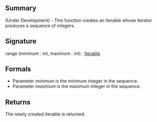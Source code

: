 ## Summary

(Under Development) - This function creates an iterable whose iterator produces a sequence of integers.

## Signature

range (minimum : int, maximum : int) : [Iterable](https://docs.oracle.com/javase/7/docs/api/java/lang/Iterable.html)

## Formals

+ Parameter <i>minimum</i> is the minimum integer in the sequence.
+ Parameter <i>maximum</i> is the maximum integer in the sequence.

## Returns

The newly created iterable is returned.


